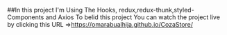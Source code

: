 ##In this project I'm Using The Hooks, redux,redux-thunk,styled-Components and Axios To belid this project You can watch the project live by clicking this URL =>https://omarabualhija.github.io/CozaStore/
